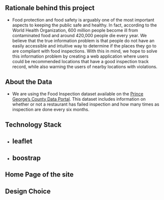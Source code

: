 ## Rationale behind this project
- Food protection and food safety is arguably one of the most important aspects to 
keeping the public safe and healthy. In fact, according to the World Health Organization, 
600 million people become ill from contaminated food and around 420,000 people die 
every year. We believe that the true information problem is that people do not have an 
easily accessible and intuitive way to determine if the places they go to are compliant 
with food inspections. With this in mind, we hope to solve this information problem by 
creating a web application where users could be recommended locations that have a 
good inspection track record, while also warning the users of nearby locations with 
violations.  

## About the Data 
 - We are using the Food Inspection dataset available on the [Prince George’s 
County Data Portal](https://data.princegeorgescountymd.gov/Health/Food-Inspection/umjn-t2iz). This dataset includes information on whether or not a restaurant 
has failed inspection and how many times as inspection are done every six months. 

## Technology Stack 
- ## leaflet 
- ## boostrap 

## Home Page of the site 

## Design Choice 
